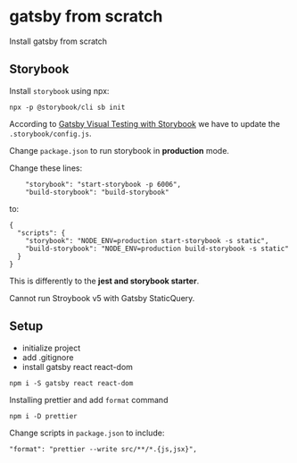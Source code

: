# gatsby from scratch
Install gatsby from scratch 

## Storybook

Install `storybook` using npx:

```
npx -p @storybook/cli sb init
```

According to [Gatsby Visual Testing with Storybook](https://www.gatsbyjs.org/docs/visual-testing-with-storybook/#setting-up-your-environment) we have to update the `.storybook/config.js`.

Change `package.json` to run storybook in **production** mode.

Change these lines:
```
    "storybook": "start-storybook -p 6006",
    "build-storybook": "build-storybook"
```

to:
```
{
  "scripts": {
    "storybook": "NODE_ENV=production start-storybook -s static",
    "build-storybook": "NODE_ENV=production build-storybook -s static"
  }
}
```

This is differently to the **jest and storybook starter**.

Cannot run Stroybook v5 with Gatsby StaticQuery.

## Setup

- initialize project
- add .gitignore
- install gatsby react react-dom

```
npm i -S gatsby react react-dom
```

Installing prettier and add `format` command

```
npm i -D prettier
```

Change scripts in `package.json` to include:

```
"format": "prettier --write src/**/*.{js,jsx}",
```